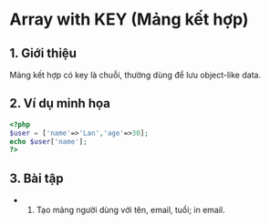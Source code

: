 # Array with KEY (Mảng kết hợp)

## 1. Giới thiệu
Mảng kết hợp có key là chuỗi, thường dùng để lưu object-like data.

## 2. Ví dụ minh họa

```php
<?php
$user = ['name'=>'Lan','age'=>30];
echo $user['name'];
?>
```

## 3. Bài tập
- 1. Tạo mảng người dùng với tên, email, tuổi; in email.
